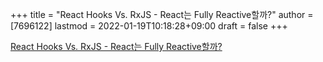 +++
title = "React Hooks Vs. RxJS - React는 Fully Reactive할까?"
author = [7696122]
lastmod = 2022-01-19T10:18:28+09:00
draft = false
+++

[React Hooks Vs. RxJS - React는 Fully Reactive할까?](https://velog.io/@janeshin059/React-Hooks-Vs.-RxJS-React%EB%8A%94-Fully-Reactive%ED%95%A0%EA%B9%8C)
